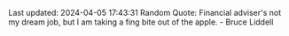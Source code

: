Last updated: 2024-04-05 17:43:31
Random Quote: Financial adviser's not my dream job, but I am taking a fing bite out of the apple. - Bruce Liddell
